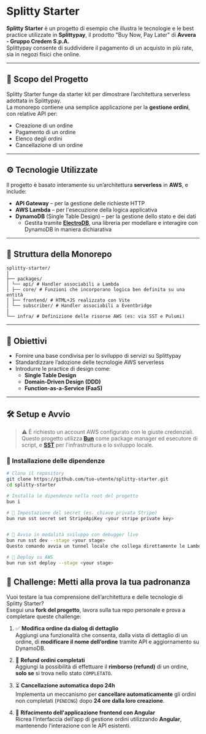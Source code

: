 # Splitty Starter

**Splitty Starter** è un progetto di esempio che illustra le tecnologie e le best practice utilizzate in **Splittypay**, il prodotto "Buy Now, Pay Later" di **Avvera - Gruppo Credem S.p.A.**  
Splittypay consente di suddividere il pagamento di un acquisto in più rate, sia in negozi fisici che online.

---

## 🧩 Scopo del Progetto

Splitty Starter funge da starter kit per dimostrare l’architettura serverless adottata in Splittypay.  
La monorepo contiene una semplice applicazione per la **gestione ordini**, con relative API per:

- Creazione di un ordine
- Pagamento di un ordine
- Elenco degli ordini
- Cancellazione di un ordine

---

## ⚙️ Tecnologie Utilizzate

Il progetto è basato interamente su un’architettura **serverless** in **AWS**, e include:

- **API Gateway** – per la gestione delle richieste HTTP
- **AWS Lambda** – per l'esecuzione della logica applicativa
- **DynamoDB** (Single Table Design) – per la gestione dello stato e dei dati
  - Gestita tramite [**ElectroDB**](https://github.com/tywalch/electrodb), una libreria per modellare e interagire con DynamoDB in maniera dichiarativa

---

## 📁 Struttura della Monorepo
    splitty-starter/
    │
    ├── packages/
    │ └── api/ # Handler associabili a Lambda
    │ ├── core/ # Funzioni che incorporano logica ben definita su una entità
    │ ├── frontend/ # HTML+JS realizzato con Vite
    │ └── subscriber/ # Handler associabili a Eventbridge
    |
    └── infra/ # Definizione delle risorse AWS (es: via SST e Pulumi)
---
## 🚀 Obiettivi

- Fornire una base condivisa per lo sviluppo di servizi su Splittypay
- Standardizzare l’adozione delle tecnologie AWS serverless
- Introdurre le practice di design come:
  - **Single Table Design**
  - **Domain-Driven Design (DDD)**
  - **Function-as-a-Service (FaaS)**

---
## 🛠️ Setup e Avvio
> ⚠️ È richiesto un account AWS configurato con le giuste credenziali.  
> Questo progetto utilizza [**Bun**](https://bun.sh) come package manager ed esecutore di script, e [**SST**](https://sst.dev) per l'infrastruttura e lo sviluppo locale.

### 🔧 Installazione delle dipendenze

```bash
# Clona il repository
git clone https://github.com/tuo-utente/splitty-starter.git
cd splitty-starter

# Installa le dipendenze nella root del progetto
bun i

# 🔐 Impostazione del secret (es. chiave privata Stripe)
bun run sst secret set StripeApiKey <your stripe private key>


# 🧪 Avvio in modalità sviluppo con debugger live
bun run sst dev --stage <your stage>
Questo comando avvia un tunnel locale che collega direttamente le Lambda al tuo ambiente di sviluppo.

# 🚀 Deploy su AWS
bun run sst deploy --stage <your stage>

```
## 🧪 Challenge: Metti alla prova la tua padronanza

Vuoi testare la tua comprensione dell’architettura e delle tecnologie di Splitty Starter?  
Esegui una **fork del progetto**, lavora sulla tua repo personale e prova a completare queste challenge:

1. ✅ **Modifica ordine da dialog di dettaglio**  
   Aggiungi una funzionalità che consenta, dalla vista di dettaglio di un ordine, di **modificare il nome dell’ordine** tramite API e aggiornamento su DynamoDB.

2. 💸 **Refund ordini completati**  
   Aggiungi la possibilità di effettuare il **rimborso (refund)** di un ordine, **solo se** si trova nello stato `COMPLETATO`.

3. ⏳ **Cancellazione automatica dopo 24h**  
   Implementa un meccanismo per **cancellare automaticamente** gli ordini non completati (`PENDING`) dopo **24 ore dalla loro creazione**.
   
4. 🧱 **Rifacimento dell'applicazione frontend con Angular**  
   Ricrea l’interfaccia dell’app di gestione ordini utilizzando **Angular**, mantenendo l’interazione con le API esistenti. 
